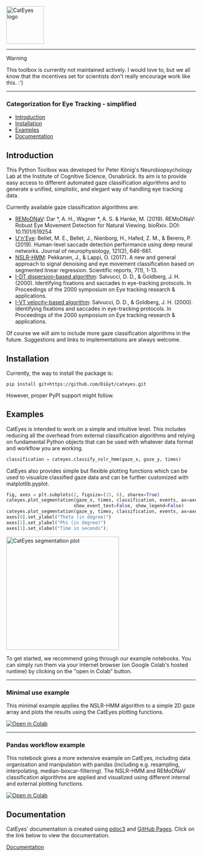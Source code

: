 <img src="/docs/files/imgs/cateye_header.png" alt="CatEyes logo" height="100"/>

___
> [!WARNING]  
> This toolbox is currently not maintained actively. I would love to, but we all know that the incentives set for scientists don't really encourage work like this. :')
___
### Categorization for Eye Tracking - simplified

- [Introduction](#introduction)
- [Installation](#installation)
- [Examples](#examples)
- [Documentation](#documentation)


## Introduction

This Python Toolbox was developed for Peter König's Neurobiopsychology Lab at the Institute of Cognitive Science, Osnabrück. Its aim is to provide easy access to different automated gaze classification algorithms and to generate a unified, simplistic, and elegant way of handling eye tracking data.

Currently available gaze classification algorithms are:
- [REMoDNaV](https://digyt.github.io/cateyes/cateyes/classification.html#cateyes.classification.classify_remodnav): Dar *, A. H., Wagner *, A. S. & Hanke, M. (2019). REMoDNaV: Robust Eye Movement Detection for Natural Viewing. bioRxiv. DOI: 10.1101/619254
- [U'n'Eye](https://digyt.github.io/cateyes/cateyes/classification.html#cateyes.classification.classify_uneye): Bellet, M. E., Bellet, J., Nienborg, H., Hafed, Z. M., & Berens, P. (2019). Human-level saccade detection performance using deep neural networks. Journal of neurophysiology, 121(2), 646-661.
- [NSLR-HMM](https://digyt.github.io/cateyes/cateyes/classification.html#cateyes.classification.classify_nslr_hmm): Pekkanen, J., & Lappi, O. (2017). A new and general approach to signal denoising and eye movement classification based on segmented linear regression. Scientific reports, 7(1), 1-13.
- [I-DT dispersion-based algorithm](https://digyt.github.io/cateyes/cateyes/classification.html#cateyes.classification.classify_dispersion): Salvucci, D. D., & Goldberg, J. H. (2000). Identifying fixations and saccades in eye-tracking protocols. In Proceedings of the 2000 symposium on Eye tracking research & applications.
- [I-VT velocity-based algorithm](https://digyt.github.io/cateyes/cateyes/classification.html#cateyes.classification.classify_velocity): Salvucci, D. D., & Goldberg, J. H. (2000). Identifying fixations and saccades in eye-tracking protocols. In Proceedings of the 2000 symposium on Eye tracking research & applications.

Of course we will aim to include more gaze classification algorithms in the future. Suggestions and links to implementations are always welcome.


## Installation

Currently, the way to install the package is:
```
pip install git+https://github.com/DiGyt/cateyes.git
```
However, proper PyPI support might follow.


## Examples

CatEyes is intended to work on a simple and intuitive level. This includes reducing all the overhead from external classification algorithms and relying on fundamental Python objects that can be used with whatever data format and workflow you are working.
```python
classification = cateyes.classify_nslr_hmm(gaze_x, gaze_y, times)
```

CatEyes also provides simple but flexible plotting functions which can be used to visualize classified gaze data and can be further customized with matplotlib.pyplot.
```python
fig, axes = plt.subplots(2, figsize=(15, 6), sharex=True)
cateyes.plot_segmentation(gaze_x, times, classification, events, ax=axes[0],
                         show_event_text=False, show_legend=False)
cateyes.plot_segmentation(gaze_y, times, classification, events, ax=axes[1])
axes[0].set_ylabel("Theta (in degree)")
axes[1].set_ylabel("Phi (in degree)")
axes[1].set_xlabel("Time in seconds");
```
<img src="/docs/files/plots/plot_segmentation.png" alt="CatEyes segmentation plot" height="300"/>

To get started, we recommend going through our example notebooks. You can simply run them via your internet browser (on Google Colab's hosted runtime) by clicking on the "open in Colab" button.

___

### Minimal use example
This minimal example applies the NSLR-HMM algorithm to a simple 2D gaze array and plots the results using the CatEyes plotting functions.

[![Open in Colab](https://colab.research.google.com/assets/colab-badge.svg)](https://colab.research.google.com/github/DiGyt/cateyes/blob/main/example_minimal_use.ipynb)

___

### Pandas workflow example
This notebook gives a more extensive example on CatEyes, including data organisation and manipulation with pandas (including e.g. resampling, interpolating, median-boxcar-filtering). The NSLR-HMM and REMoDNaV classification algorithms are applied and visualized using different internal and external plotting functions.

[![Open in Colab](https://colab.research.google.com/assets/colab-badge.svg)](https://colab.research.google.com/github/DiGyt/cateyes/blob/main/example_pandas_workflow.ipynb)


## Documentation

CatEyes' documentation is created using [pdoc3](https://pdoc3.github.io/pdoc/) and [GitHub Pages](https://pages.github.com/). Click on the link below to view the documentation.

[Documentation](https://digyt.github.io/cateyes/)

<!-- 
Note for myself: build the documentation with:
pip install pdoc3==0.9.0
cd cateye_head_dir
pdoc3 --html --output-dir docs cateyes -f -c sort_identifiers=False

Second Note: Deploy on PyPI like:
git clone https://github.com/DiGyt/cateyes.git
pip install cateyes/.
rm -rf dist
python cateyes/setup.py sdist
python cateyes/setup.py bdist_wheel
pip install twine
twine check dist/*
twine upload dist/*
-->
